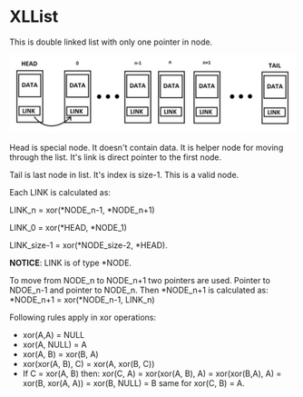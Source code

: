# XLList
This is double linked list with only one pointer in node.

<img title="a title" alt="Alt text" src="./imgs/schema.PNG">

Head is special node. It doesn't contain data. It is helper node
for moving through the list. It's link is direct pointer to the first node.

  

Tail is last node in list. It's index is size-1. This is a valid node.

Each LINK is calculated as:

LINK_n = xor(*NODE_n-1, *NODE_n+1)

LINK_0 = xor(*HEAD, *NODE_1)

LINK_size-1 = xor(*NODE_size-2, *HEAD).

**NOTICE**: LINK is of type *NODE.

  

To move from NODE_n to NODE_n+1 two pointers are used. Pointer to
NDOE_n-1 and pointer to NODE_n. Then *NODE_n+1 is calculated as:
*NODE_n+1 = xor(*NODE_n-1, LINK_n)

  

Following rules apply in xor operations:
 - xor(A,A) = NULL
 - xor(A, NULL) = A
 - xor(A, B) = xor(B, A)
 - xor(xor(A, B), C) = xor(A, xor(B, C))
 - If C = xor(A, B) then: 	xor(C, A) = xor(xor(A, B), A) = xor(xor(B,A), A) = xor(B, xor(A, A)) = xor(B, NULL) = B same for xor(C, B) = A.
